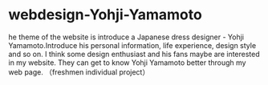 # webdesign-Yohji-Yamamoto
he theme of the website is introduce a Japanese dress designer - Yohji Yamamoto.Introduce his personal information, life experience, design style and so on. I think some design enthusiast and his fans maybe are interested in my website. They can get to know Yohji Yamamoto better through my web page.
（freshmen individual project）

